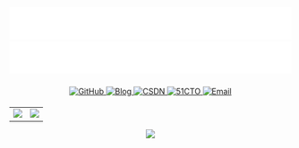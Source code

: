 <div align="center">
  
  <div>
    <a href="https://blog.huazie.com/" target="_blank">
      <img src="中文.svg" alt="热爱，可抵岁月漫长，共勉！"/>
    </a>
  </div>

  <div>
    <a href="https://blog.huazie.com/" target="_blank">
      <img src="英文.svg" alt="Passion outlasts time!"/>
    </a>
  </div>
  
  <!-- 平台链接 -->
  <div align="center" style="margin: 20px 10px;">
    <a href="https://github.com/huazie" target="_blank">
      <img src="https://img.shields.io/badge/GitHub-181717?style=for-the-badge&logo=github&logoColor=white" alt="GitHub"/>
    </a>
    <a href="https://blog.huazie.com/" target="_blank">
      <img src="https://img.shields.io/badge/Blog-FF9800?style=for-the-badge&logo=blogger&logoColor=white" alt="Blog"/>
    </a>
    <a href="https://huazie.blog.csdn.net" target="_blank">
      <img src="https://img.shields.io/badge/CSDN-1DA1F2?style=for-the-badge&logo=csdn&logoColor=white" alt="CSDN"/>
    </a>
    <a href="https://blog.51cto.com/huazie" target="_blank">
      <img src="https://img.shields.io/badge/51CTO-0A66C2?style=for-the-badge&logo=csdn&logoColor=white" alt="51CTO"/>
    </a>
    <a href="mailto:huazie.lgh@gmail.com">
      <img src="https://img.shields.io/badge/Email-EA4335?style=for-the-badge&logo=gmail&logoColor=white" alt="Email"/>
    </a>
  </div>

  <table align="center">
	  <tr>
		  <td>
		    <a href="https://github.com/huazie?tab=repositories">
			    <img src="https://github-readme-stats.vercel.app/api?username=huazie&show_icons=true&theme=transparent&hide_border=true" />
		    </a>
		  </td>
		  <td>
		    <a href="https://github.com/huazie?tab=repositories">
			    <img src="https://github-readme-stats.vercel.app/api/top-langs/?username=huazie&layout=compact&langs_count=6&hide_border=true&theme=graywhite" />
		    </a>
		  </td>
	  </tr>
  </table>
  
  <!-- 分隔线 -->
  <img src="https://raw.githubusercontent.com/Trilokia/Trilokia/379277808c61ef204768a61bbc5d25bc7798ccf1/bottom_header.svg" />
  
</div>
